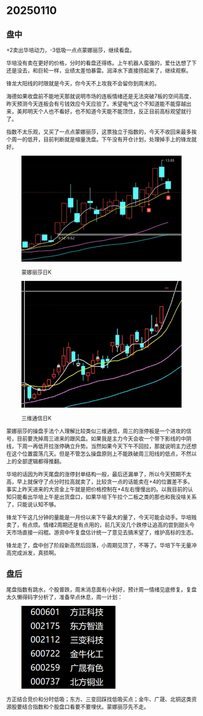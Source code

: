 # 20250110

## 盘中

+2卖出华培动力，-3低吸一点点蒙娜丽莎，继续看盘。

华培没有卖在更好的价格，分时的看盘还得练。上午机器人蛮强的，爱仕达想了下还是没去，和巨轮一样，业绩太差怕暴雷。润泽水下直接捞起来了，继续观察。

锋龙大阳线的时限就是今天，你今天不上攻我不会留你到周末的。

海德如果收盘前不能地天那就说明市场的连板情绪还是无法突破7板的空间高度，昨天预测今天连板会有亏钱效应今天应验了。禾望电气这个不知道能不能穿越出来，美邦明天个人也不看好，也不知道今天能不能顶住，反正目前高标观望就行了。

指数不太乐观，又买了一点点蒙娜丽莎，这票独立于指数的，今天不收回来最多挨个周一的低开，目前判断就是缩量洗盘。下午没有开仓计划，处理掉手上的锋龙就好。

<div><figure><img src=".gitbook/assets/屏幕截图 2025-01-10 115316.png" alt="" width="563"><figcaption><p>蒙娜丽莎日K</p></figcaption></figure> <figure><img src=".gitbook/assets/屏幕截图 2025-01-10 114356.png" alt="" width="442"><figcaption><p>三维通信日K</p></figcaption></figure></div>

蒙娜丽莎的操盘手法个人理解比较类似三维通信，周三的涨停板是一个进攻的信号，目前要洗掉周三进来的跟风盘。如果我是主力今天会收一个带下影线的中阴线，下周一再低开拉涨停确立升势。当然如果今天下午不回拉，那就说明主力还想在这个位置震荡几天。但是不管怎么操盘原则上不能跌破周三阳线的低点，不然以上的全部逻辑都得推翻。

华培的话因为昨天尾盘的涨停封单结构一般，最后还漏单了，所以今天预期不太高，早上就保守了点分时拉高就卖了，比较贪一点的话能卖在+4的位置差不多。事实上昨天进来的大资金上午就是把价格控制在+4左右慢慢出的。以我目前的认知只能看出华培上午是出货盘口，如果华培下午拉个二板之类的那也和我没啥关系了，只能说认知不够。

锋龙下午这几分钟的量能是一月份以来下午最大的量了，今天可能会动手。华培贱卖了，有点烦。情绪2周期还是有点用的，前几天没几个跌停让追高的尝到甜头今天市场直接一闷棍。游资中午复盘估计统一了意见去搞禾望了，维护高标的生态。

锋龙走了，盘中创了阶段新高然后回落，小周期见顶了，不等了。华培下午无量冲高完成派发，真损啊。

## 盘后

尾盘指数有跳水，个股普跌，周末消息面有小利好，预计周一情绪见底修复。复盘太久懒得码字分析了，准备早点休息，周一计划：



<figure><img src=".gitbook/assets/屏幕截图 2025-01-12 234147.png" alt=""><figcaption></figcaption></figure>

方正结合竞价和分时低吸；东方、三变回踩找低吸买点；金牛、广晟、北铜这类资源股要结合指数和个股盘口看要不要埋伏。蒙娜丽莎先不走。
